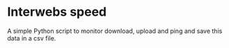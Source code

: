 # Interwebs speed

A simple Python script to monitor download, upload and ping and save this data in a csv file.